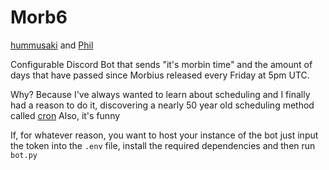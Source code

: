 # Morb6

[hummusaki](https://github.com/Apoc101) and [Phil](https://github.com/Phil-Swift-Furry)

Configurable Discord Bot that sends "it's morbin time" and the amount of days that have passed since Morbius released every Friday at 5pm UTC.

Why? Because I've always wanted to learn about scheduling and I finally had a reason to do it, discovering a nearly 50 year old scheduling method called [cron](https://en.wikipedia.org/wiki/Cron)
Also, it's funny

If, for whatever reason, you want to host your instance of the bot just input the token into the `.env` file, install the required dependencies and then run `bot.py`
